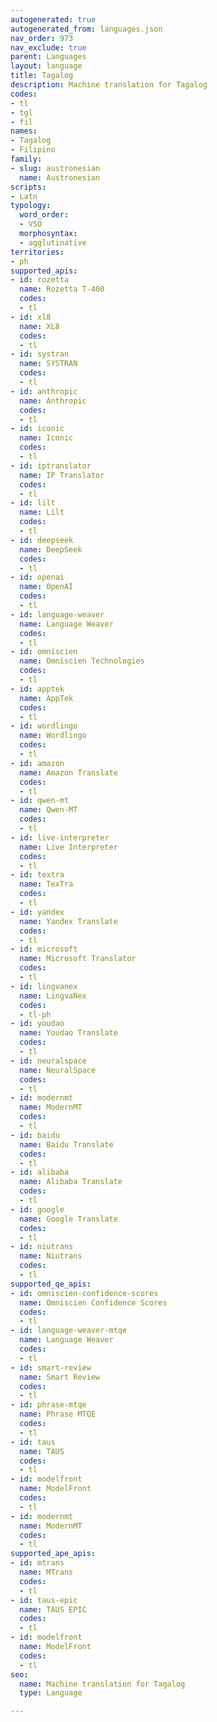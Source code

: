 ```yaml
---
autogenerated: true
autogenerated_from: languages.json
nav_order: 973
nav_exclude: true
parent: Languages
layout: language
title: Tagalog
description: Machine translation for Tagalog
codes:
- tl
- tgl
- fil
names:
- Tagalog
- Filipino
family:
- slug: austronesian
  name: Austronesian
scripts:
- Latn
typology:
  word_order:
  - VSO
  morphosyntax:
  - agglutinative
territories:
- ph
supported_apis:
- id: rozetta
  name: Rozetta T-400
  codes:
  - tl
- id: xl8
  name: XL8
  codes:
  - tl
- id: systran
  name: SYSTRAN
  codes:
  - tl
- id: anthropic
  name: Anthropic
  codes:
  - tl
- id: iconic
  name: Iconic
  codes:
  - tl
- id: iptranslator
  name: IP Translator
  codes:
  - tl
- id: lilt
  name: Lilt
  codes:
  - tl
- id: deepseek
  name: DeepSeek
  codes:
  - tl
- id: openai
  name: OpenAI
  codes:
  - tl
- id: language-weaver
  name: Language Weaver
  codes:
  - tl
- id: omniscien
  name: Omniscien Technologies
  codes:
  - tl
- id: apptek
  name: AppTek
  codes:
  - tl
- id: wordlingo
  name: Wordlingo
  codes:
  - tl
- id: amazon
  name: Amazon Translate
  codes:
  - tl
- id: qwen-mt
  name: Qwen-MT
  codes:
  - tl
- id: live-interpreter
  name: Live Interpreter
  codes:
  - tl
- id: textra
  name: TexTra
  codes:
  - tl
- id: yandex
  name: Yandex Translate
  codes:
  - tl
- id: microsoft
  name: Microsoft Translator
  codes:
  - tl
- id: lingvanex
  name: LingvaNex
  codes:
  - tl-ph
- id: youdao
  name: Youdao Translate
  codes:
  - tl
- id: neuralspace
  name: NeuralSpace
  codes:
  - tl
- id: modernmt
  name: ModernMT
  codes:
  - tl
- id: baidu
  name: Baidu Translate
  codes:
  - tl
- id: alibaba
  name: Alibaba Translate
  codes:
  - tl
- id: google
  name: Google Translate
  codes:
  - tl
- id: niutrans
  name: Niutrans
  codes:
  - tl
supported_qe_apis:
- id: omniscien-confidence-scores
  name: Omniscien Confidence Scores
  codes:
  - tl
- id: language-weaver-mtqe
  name: Language Weaver
  codes:
  - tl
- id: smart-review
  name: Smart Review
  codes:
  - tl
- id: phrase-mtqe
  name: Phrase MTQE
  codes:
  - tl
- id: taus
  name: TAUS
  codes:
  - tl
- id: modelfront
  name: ModelFront
  codes:
  - tl
- id: modernmt
  name: ModernMT
  codes:
  - tl
supported_ape_apis:
- id: mtrans
  name: MTrans
  codes:
  - tl
- id: taus-epic
  name: TAUS EPIC
  codes:
  - tl
- id: modelfront
  name: ModelFront
  codes:
  - tl
seo:
  name: Machine translation for Tagalog
  type: Language

---
```


